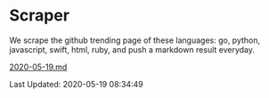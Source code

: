 # Scraper

We scrape the github trending page of these languages: go, python, javascript, swift, html, ruby, and push a markdown result everyday.

[2020-05-19.md](https://github.com/henson/Scraper/blob/master/2020-05-19.md)

Last Updated: 2020-05-19 08:34:49